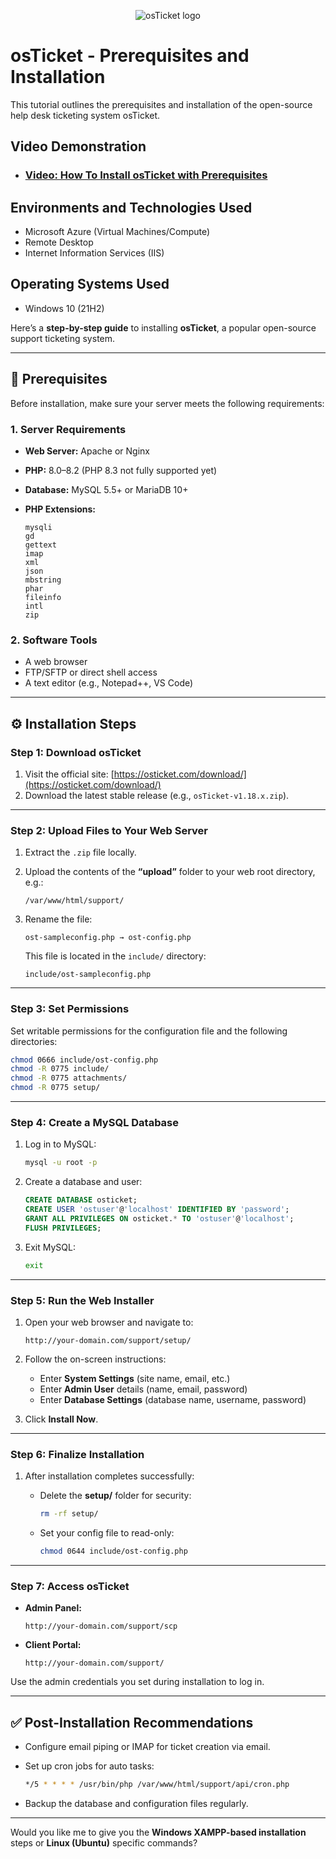 <p align="center">
<img src="https://i.imgur.com/Clzj7Xs.png" alt="osTicket logo"/>
</p>

<h1>osTicket - Prerequisites and Installation</h1>
This tutorial outlines the prerequisites and installation of the open-source help desk ticketing system osTicket.<br />


<h2>Video Demonstration</h2>

- ### [Video: How To Install osTicket with Prerequisites](https://www.dailymotion.com/video/x9sd870)

<h2>Environments and Technologies Used</h2>

- Microsoft Azure (Virtual Machines/Compute)
- Remote Desktop
- Internet Information Services (IIS)

<h2>Operating Systems Used </h2>

- Windows 10</b> (21H2)

Here’s a **step-by-step guide** to installing **osTicket**, a popular open-source support ticketing system.

---

## 🧰 **Prerequisites**

Before installation, make sure your server meets the following requirements:

### 1. Server Requirements

* **Web Server:** Apache or Nginx
* **PHP:** 8.0–8.2 (PHP 8.3 not fully supported yet)
* **Database:** MySQL 5.5+ or MariaDB 10+
* **PHP Extensions:**

  ```
  mysqli
  gd
  gettext
  imap
  xml
  json
  mbstring
  phar
  fileinfo
  intl
  zip
  ```

### 2. Software Tools

* A web browser
* FTP/SFTP or direct shell access
* A text editor (e.g., Notepad++, VS Code)

---

## ⚙️ **Installation Steps**

### **Step 1: Download osTicket**

1. Visit the official site: [https://osticket.com/download/](https://osticket.com/download/)
2. Download the latest stable release (e.g., `osTicket-v1.18.x.zip`).

---

### **Step 2: Upload Files to Your Web Server**

1. Extract the `.zip` file locally.
2. Upload the contents of the **“upload”** folder to your web root directory, e.g.:

   ```
   /var/www/html/support/
   ```
3. Rename the file:

   ```
   ost-sampleconfig.php → ost-config.php
   ```

   This file is located in the `include/` directory:

   ```
   include/ost-sampleconfig.php
   ```

---

### **Step 3: Set Permissions**

Set writable permissions for the configuration file and the following directories:

```bash
chmod 0666 include/ost-config.php
chmod -R 0775 include/
chmod -R 0775 attachments/
chmod -R 0775 setup/
```

---

### **Step 4: Create a MySQL Database**

1. Log in to MySQL:

   ```bash
   mysql -u root -p
   ```
2. Create a database and user:

   ```sql
   CREATE DATABASE osticket;
   CREATE USER 'ostuser'@'localhost' IDENTIFIED BY 'password';
   GRANT ALL PRIVILEGES ON osticket.* TO 'ostuser'@'localhost';
   FLUSH PRIVILEGES;
   ```
3. Exit MySQL:

   ```bash
   exit
   ```

---

### **Step 5: Run the Web Installer**

1. Open your web browser and navigate to:

   ```
   http://your-domain.com/support/setup/
   ```

2. Follow the on-screen instructions:

   * Enter **System Settings** (site name, email, etc.)
   * Enter **Admin User** details (name, email, password)
   * Enter **Database Settings** (database name, username, password)

3. Click **Install Now**.

---

### **Step 6: Finalize Installation**

1. After installation completes successfully:

   * Delete the **setup/** folder for security:

     ```bash
     rm -rf setup/
     ```
   * Set your config file to read-only:

     ```bash
     chmod 0644 include/ost-config.php
     ```

---

### **Step 7: Access osTicket**

* **Admin Panel:**

  ```
  http://your-domain.com/support/scp
  ```
* **Client Portal:**

  ```
  http://your-domain.com/support/
  ```

Use the admin credentials you set during installation to log in.

---

## ✅ **Post-Installation Recommendations**

* Configure email piping or IMAP for ticket creation via email.
* Set up cron jobs for auto tasks:

  ```bash
  */5 * * * * /usr/bin/php /var/www/html/support/api/cron.php
  ```
* Backup the database and configuration files regularly.

---

Would you like me to give you the **Windows XAMPP-based installation** steps or **Linux (Ubuntu)** specific commands?
